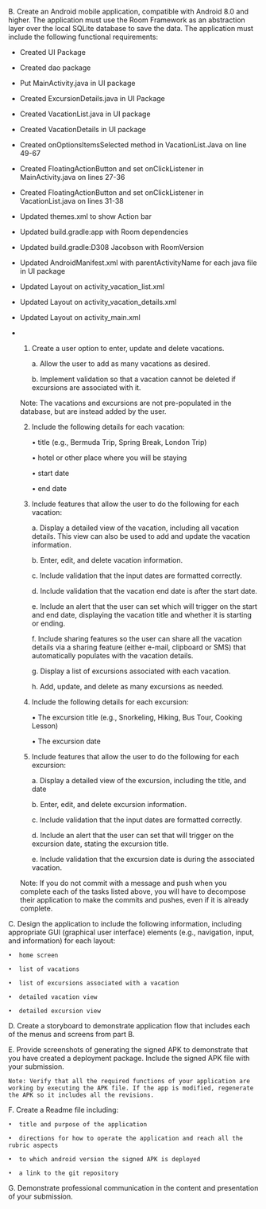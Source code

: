 
B.  Create an Android mobile application, compatible with Android 8.0 and higher. The application must use the Room Framework as an abstraction layer over the local SQLite database to save the data. The application must include the following functional requirements:

- Created UI Package
- Created dao package
- Put MainActivity.java in UI package
- Created ExcursionDetails.java in UI Package
- Created VacationList.java in UI package
- Created VacationDetails in UI package
- Created onOptionsItemsSelected method in VacationList.Java on line 49-67
- Created FloatingActionButton and set onClickListener in MainActivity.java on lines 27-36
- Created FloatingActionButton and set onClickListener in VacationList.java on lines 31-38
- Updated themes.xml to show Action bar
- Updated build.gradle:app with Room dependencies
- Updated build.gradle:D308 Jacobson with RoomVersion
- Updated AndroidManifest.xml with parentActivityName for each java file in UI package
- Updated Layout on activity_vacation_list.xml
- Updated Layout on activity_vacation_details.xml
- Updated Layout on activity_main.xml
- 
    1.  Create a user option to enter, update and delete vacations.

        a.  Allow the user to add as many vacations as desired.

        b.  Implement validation so that a vacation cannot be deleted if excursions are associated with it.


    Note: The vacations and excursions are not pre-populated in the database, but are instead added by the user.


    2.  Include the following details for each vacation:

        •  title (e.g., Bermuda Trip, Spring Break, London Trip)

        •  hotel or other place where you will be staying

        •  start date

        •  end date

    3.  Include features that allow the user to do the following for each vacation:

        a.  Display a detailed view of the vacation, including all vacation details. This view can also be used to add and update the vacation information.

        b.  Enter, edit, and delete vacation information.

        c.  Include validation that the input dates are formatted correctly.

        d.  Include validation that the vacation end date is after the start date.

        e.  Include an alert that the user can set which will trigger on the start and end date, displaying the vacation title and whether it is starting or ending.

        f.  Include sharing features so the user can share all the vacation details via a sharing feature (either e-mail, clipboard or SMS) that automatically populates with the vacation details.

        g.  Display a list of excursions associated with each vacation.

        h.  Add, update, and delete as many excursions as needed.

    4.  Include the following details for each excursion:

        •  The excursion title (e.g., Snorkeling, Hiking, Bus Tour, Cooking Lesson)

        •  The excursion date

    5.  Include features that allow the user to do the following for each excursion:

        a.  Display a detailed view of the excursion, including the title, and date

        b.  Enter, edit, and delete excursion information.

        c.  Include validation that the input dates are formatted correctly.

        d.  Include an alert that the user can set that will trigger on the excursion date, stating the excursion title.

        e.  Include validation that the excursion date is during the associated vacation.


    Note: If you do not commit with a message and push when you complete each of the tasks listed above, you will have to decompose their application to make the commits and pushes, even if it is already complete.


C.  Design the application to include the following information, including appropriate GUI (graphical user interface) elements (e.g., navigation, input, and information) for each layout:

    •  home screen

    •  list of vacations

    •  list of excursions associated with a vacation

    •  detailed vacation view

    •  detailed excursion view


D.  Create a storyboard to demonstrate application flow that includes each of the menus and screens from part B.


E.  Provide screenshots of generating the signed APK to demonstrate that you have created a deployment package. Include the signed APK file with your submission.


    Note: Verify that all the required functions of your application are working by executing the APK file. If the app is modified, regenerate the APK so it includes all the revisions.


F.  Create a Readme file including:

    •  title and purpose of the application

    •  directions for how to operate the application and reach all the rubric aspects

    •  to which android version the signed APK is deployed

    •  a link to the git repository


G.  Demonstrate professional communication in the content and presentation of your submission.